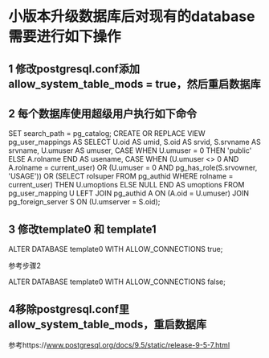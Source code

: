# 小版本升级数据库后对现有的database需要进行如下操作

## 1 修改postgresql.conf添加allow_system_table_mods = true，然后重启数据库

## 2 每个数据库使用超级用户执行如下命令

SET search_path = pg_catalog;
CREATE OR REPLACE VIEW pg_user_mappings AS
    SELECT
        U.oid       AS umid,
        S.oid       AS srvid,
        S.srvname   AS srvname,
        U.umuser    AS umuser,
        CASE WHEN U.umuser = 0 THEN
            'public'
        ELSE
            A.rolname
        END AS usename,
        CASE WHEN (U.umuser <> 0 AND A.rolname = current_user)
                    OR (U.umuser = 0 AND pg_has_role(S.srvowner, 'USAGE'))
                    OR (SELECT rolsuper FROM pg_authid WHERE rolname = current_user)
                    THEN U.umoptions
                 ELSE NULL END AS umoptions
    FROM pg_user_mapping U
         LEFT JOIN pg_authid A ON (A.oid = U.umuser) JOIN
        pg_foreign_server S ON (U.umserver = S.oid);
        
## 3 修改template0 和 template1

ALTER DATABASE template0 WITH ALLOW_CONNECTIONS true;

参考步骤2

ALTER DATABASE template0 WITH ALLOW_CONNECTIONS false;

## 4移除postgresql.conf里allow_system_table_mods，重启数据库

参考https://www.postgresql.org/docs/9.5/static/release-9-5-7.html
